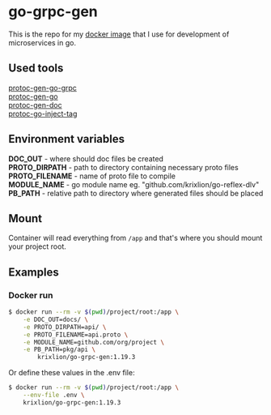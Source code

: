 # go-grpc-gen

This is the repo for my [docker image](https://hub.docker.com/r/krixlion/go-grpc-gen) that I use for development of microservices in go.

## Used tools
[protoc-gen-go-grpc](https://github.com/grpc/grpc-go/tree/master/cmd/protoc-gen-go-grpc) \
[protoc-gen-go](https://github.com/golang/protobuf) \
[protoc-gen-doc](https://github.com/pseudomuto/protoc-gen-doc) \
[protoc-go-inject-tag](https://github.com/favadi/protoc-go-inject-tag)

## Environment variables
**DOC_OUT** - where should doc files be created \
**PROTO_DIRPATH** - path to directory containing necessary proto files \
**PROTO_FILENAME** - name of proto file to compile \
**MODULE_NAME** - go module name eg. "github.com/krixlion/go-reflex-dlv" \
**PB_PATH** - relative path to directory where generated files should be placed

## Mount
Container will read everything from `/app` and that's where you should mount your project root. 

## Examples

### Docker run 

```sh
$ docker run --rm -v $(pwd)/project/root:/app \
    -e DOC_OUT=docs/ \
    -e PROTO_DIRPATH=api/ \
    -e PROTO_FILENAME=api.proto \
    -e MODULE_NAME=github.com/org/project \
    -e PB_PATH=pkg/api \
		krixlion/go-grpc-gen:1.19.3

```

Or define these values in the .env file:

```sh
$ docker run --rm -v $(pwd)/project/root:/app \
    --env-file .env \
    krixlion/go-grpc-gen:1.19.3
```
